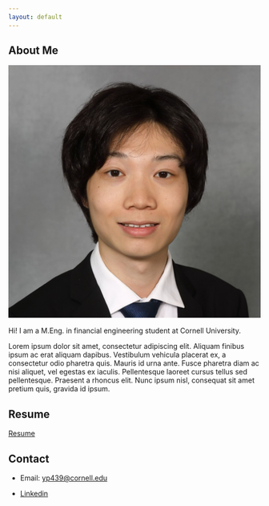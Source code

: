 ```yaml
---
layout: default
---
```


## About Me

<img class="profile-picture" src="avatar.jpg">

Hi! I am a M.Eng. in financial engineering student at Cornell University. 

Lorem ipsum dolor sit amet, consectetur adipiscing elit. Aliquam finibus ipsum ac erat aliquam dapibus. Vestibulum vehicula placerat ex, a consectetur odio pharetra quis. Mauris id urna ante. Fusce pharetra diam ac nisi aliquet, vel egestas ex iaculis. Pellentesque laoreet cursus tellus sed pellentesque. Praesent a rhoncus elit. Nunc ipsum nisl, consequat sit amet pretium quis, gravida id ipsum.

## Resume

[Resume](https://aolueur.github.io/resume.pdf)

## Contact

* Email: [yp439@cornell.edu](mailto:yp439@cornell.edu)

* [Linkedin](https://www.linkedin.com/in/yuao-peng-b1364125a)